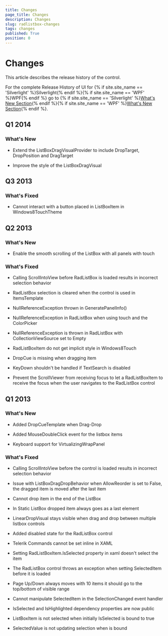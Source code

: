 ```yaml
---
title: Changes
page_title: Changes
description: Changes
slug: radlistbox-changes
tags: changes
published: True
position: 0
---
```


# Changes

This article describes the release history of the control.

For the complete Release History of UI for {% if site.site_name == 'Silverlight' %}Silverlight{% endif %}{% if site.site_name == 'WPF' %}WPF{% endif %} go to {% if site.site_name == 'Silverlight' %}[What's New Section](http://www.telerik.com/products/silverlight/whats-new.aspx){% endif %}{% if site.site_name == 'WPF' %}[What's New Section](http://www.telerik.com/products/wpf/whats-new.aspx){% endif %}.

## Q1 2014

### What's New

* Extend the ListBoxDragVisualProvider to include DropTarget, DropPosition and DragTarget

* Improve the style of the ListBoxDragVisual

## Q3 2013

### What's Fixed

* Cannot interact with a button placed in ListBoxItem in Windows8TouchTheme

## Q2 2013

### What's New

* Enable the smooth scrolling of the ListBox with all panels with touch

### What's Fixed

* Calling ScrollIntoView before RadListBox is loaded results in incorrect selection behavior

* RadListBox selection is cleared when the control is used in ItemsTemplate

* NullReferenceException thrown in GeneratePanelInfo()

* NullReferenceException in RadListBox when using touch and the ColorPicker

* NullReferenceException is thrown in RadListBox with CollectionViewSource set to Empty

* RadListBoxItem do not get implicit style in Windows8Touch

* DropCue is missing when dragging item

* KeyDown shouldn't be handled if TextSearch is disabled

* Prevent the ScrollViewer from receiving focus to let a RadListBoxItem to receive the focus when the user navigates to the RadListBox control

## Q1 2013

### What's New

* Added DropCueTemplate when Drag-Drop

* Added MouseDoubleClick event for the listbox items

* Keyboard support for VirtualizingWrapPanel

### What's Fixed

* Calling ScrollIntoView before the control is loaded results in incorrect selection behavior

* Issue with ListBoxDragDropBehavior when AllowReorder is set to False, the dragged item is moved after the last item

* Cannot drop item in the end of the ListBox

* In Static ListBox dropped item always goes as a last element

* LinearDropVisual stays visible when drag and drop between multiple listbox controls

* Added disabled state for the RadListBox control

* Telerik Commands cannot be set inline in XAML

* Setting RadListBoxItem.IsSelected property in xaml doesn't select the item

* The RadListBox control throws an exception when setting SelectedItem before it is loaded

* Page Up/Down always moves with 10 items it should go to the top/bottom of visible range

* Cannot manipulate SelectedItem in the SelectionChanged event handler

* IsSelected and IsHighlighted dependency properties are now public

* ListBoxItem is not selected when initially IsSelected is bound to true

* SelectedValue is not updating selection when is bound
